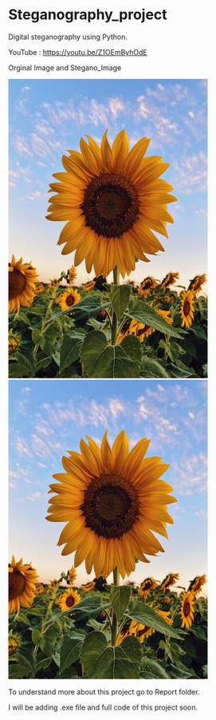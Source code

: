 # Steganography_project
Digital steganography using Python.

YouTube : https://youtu.be/Z1OEmByhOdE 

Orginal Image and Stegano_Image

<p float="left">
  <img src="/Example_IMG/sunFlower.png" width="400" height="600" />
  <img src="/Example_IMG/result.png" width="400" height="600" /> 
</p>

To understand more about this project go to Report folder. 

I will be adding .exe file and full code of this project soon. 
